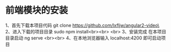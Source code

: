前端模块的安装
===
1、首先下载本项目代码   git clone https://github.com/lxfljw/angular2-video\<br>
2、进入下载的项目目录  sudo npm install\<br>\<br> \<br>
3、安装完成  在本项目目录启动  ng serve \<br>\<br>
4、在本地浏览器输入   localhost:4200 即可启动项目
